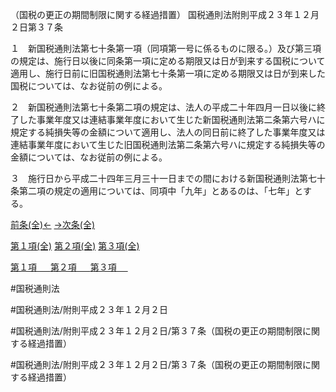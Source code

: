 （国税の更正の期間制限に関する経過措置）
国税通則法附則平成２３年１２月２日第３７条

１　新国税通則法第七十条第一項（同項第一号に係るものに限る。）及び第三項の規定は、施行日以後に同条第一項に定める期限又は日が到来する国税について適用し、施行日前に旧国税通則法第七十条第一項に定める期限又は日が到来した国税については、なお従前の例による。

２　新国税通則法第七十条第二項の規定は、法人の平成二十年四月一日以後に終了した事業年度又は連結事業年度において生じた新国税通則法第二条第六号ハに規定する純損失等の金額について適用し、法人の同日前に終了した事業年度又は連結事業年度において生じた旧国税通則法第二条第六号ハに規定する純損失等の金額については、なお従前の例による。

３　施行日から平成二十四年三月三十一日までの間における新国税通則法第七十条第二項の規定の適用については、同項中「九年」とあるのは、「七年」とする。

[前条(全)←](国税通則法＿＿＿＿附則平成２３年１２月２日第３６条_.md)    [→次条(全)](国税通則法＿＿＿＿附則平成２３年１２月２日第３８条_.md)

[第１項(全)](国税通則法＿＿＿＿附則平成２３年１２月２日第３７条第１項_.md)  [第２項(全)](国税通則法＿＿＿＿附則平成２３年１２月２日第３７条第２項_.md)  [第３項(全)](国税通則法＿＿＿＿附則平成２３年１２月２日第３７条第３項_.md)  

[第１項 　 ](国税通則法＿＿＿＿附則平成２３年１２月２日第３７条第１項.md)  [第２項 　 ](国税通則法＿＿＿＿附則平成２３年１２月２日第３７条第２項.md)  [第３項 　 ](国税通則法＿＿＿＿附則平成２３年１２月２日第３７条第３項.md)  

#国税通則法

#国税通則法/附則平成２３年１２月２日

#国税通則法/附則平成２３年１２月２日/第３７条（国税の更正の期間制限に関する経過措置）

#国税通則法/附則平成２３年１２月２日/第３７条（国税の更正の期間制限に関する経過措置）

